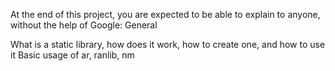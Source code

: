At the end of this project, you are expected to be able to explain to anyone, without the help of Google:
General

What is a static library, how does it work, how to create one, and how to use it
Basic usage of ar, ranlib, nm
